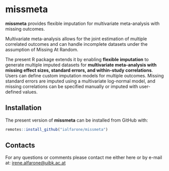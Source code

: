# missmeta

**missmeta** provides flexible imputation for multivariate meta-analysis with missing outcomes.

Multivariate meta-analysis allows for the joint estimation of multiple correlated outcomes and can handle incomplete datasets under the assumption of Missing At Random. 

The present R package extends it by enabling **flexible imputation** to generate multiple imputed datasets for **multivariate meta-analysis with missing effect sizes, 
standard errors, and within-study correlations**. Users can define custom imputation models for multiple outcomes. 
Missing standard errors are imputed using a multivariate log-normal model, and missing correlations can be 
specified manually or imputed with user-defined values.

## Installation
The present version of **missmeta** can be installed from GitHub with:

```r
remotes::install_github("ialfarone/missmeta")
```

## Contacts
For any questions or comments please contact me either here or by e-mail at: irene.alfarone@uibk.ac.at
